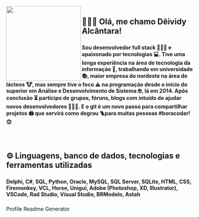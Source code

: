 <img align="left" height="200" src="https://i.imgur.com/B0HXJQN.png"  />

###

<h2 align="left">🙋🏻‍♂️ Olá, me chamo Dêividy Alcântara!</h2>

###

<h4 align="left">Sou desenvolvedor  full stack 👨🏻‍💻 e apaixonado por tecnologias 💻. Tive uma longa experiência na área de tecnologia da informação 💾, trabalhando em universidade 📚, maior empresa do nordeste na área de lácteos 🐮, mas sempre tive o foco ⚠️ na programação desde o início do superior em Análise e Desenvolvimento de Sistema 🤓, lá em 2014. Após conclusão ⏳ participo de grupos, fóruns, blogs com intuído de ajudar novos desenvolvedores 🙋🏻‍♂️. E o git é um novo passo para compartilhar projetos 🖨️ que servirá como degrau 🪜para muitas pessoas #boracodar! 😊</h4>

###

<br clear="both">

<h2 align="left">⚙️ Linguagens, banco de dados, tecnologias e ferramentas utilizadas</h2>

###

<h4 align="left">Delphi, C#, SQL, Python, Oracle, MySQL, SQL Server, SQLite, HTML, CSS, Firemonkey, VCL, Horse, Unigui, Adobe (Photoshop, XD, Illustrator), VSCode, Rad Studio, Visual Studio, BRModelo, Astah</h4>

###
Profile Readme Generator
